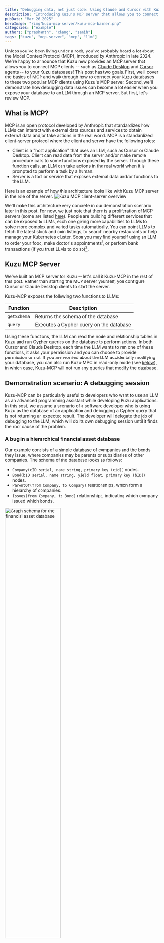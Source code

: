 ```yaml
---
title: "Debugging data, not just code: Using Claude and Cursor with Kuzu-MCP"
description: "Introducing Kuzu's MCP server that allows you to connect MCP clients like Claude Desktop and Cursor agents to your Kuzu graph database"
pubDate: "Mar 26 2025"
heroImage: "/img/kuzu-mcp-server/kuzu-mcp-banner.png"
categories: ["example"]
authors: ["prashanth", "chang", "semih"]
tags: ["kuzu", "mcp-server", "mcp", "llm"]
---
```


Unless you've been living under a rock, you've probably heard a lot about the Model Context Protocol (MCP),
introduced by Anthropic in late 2024. We're happy to announce that Kuzu now provides an MCP server that allows you to connect
MCP clients -- such as [Claude Desktop](https://www.anthropic.com/news/claude-desktop) and [Cursor](https://www.cursor.com/)
agents -- to your Kuzu databases! This post has two goals. First, we'll cover the basics of MCP and walk through how to connect
your Kuzu databases to these two popular MCP clients using Kuzu's MCP server. 
Second, we'll demonstrate how debugging data issues can become a lot easier when you expose your database to an LLM through an MCP server. 
But first, let's review MCP.

## What is MCP?

[MCP](https://docs.anthropic.com/en/docs/agents-and-tools/mcp) is an open protocol developed by Anthropic
that standardizes how LLMs can interact with external data sources and services
to obtain external data and/or take actions in the real world. 
MCP is a standardized client-server protocol where the client and server have the following roles:

- Client is a "host application" that uses an LLM, such as Cursor or Claude Desktop. Client can
read data from the server and/or make remote procedure calls to some functions exposed by the server. Through these
function calls, an LLM can take actions in the real world when it is prompted to perform a task by a human.
- Server is a tool or service that exposes external data and/or functions to the LLM. 

Here is an example of how this architecture looks like with Kuzu MCP server in the role of the server.
<Image src="/img/kuzu-mcp-server/kuzu-mcp-server-to-client.png" alt="Kuzu MCP client-server overview" />

We'll make this architecture very concrete in our demonstration scenario later in this post.
For now, we just note that there is a proliferation of MCP servers (some are listed [here](https://github.com/punkpeye/awesome-mcp-servers)).
People are building different services that can be exposed to
LLMs, each one giving more capabilities to LLMs to solve more complex and varied tasks automatically.
You can point LLMs to fetch the latest stock and coin listings, to search nearby restaurants or help manage
your Kubernetes cluster. Soon you may find yourself using an LLM to order your food, make doctor's appointments[^2], 
or perform bank transactions (if you trust LLMs to do so)[^1].

## Kuzu MCP Server
We've built an MCP server for Kuzu -- let's call it Kuzu-MCP in the rest of this post. Rather than starting the MCP server yourself,
you configure Cursor or Claude Desktop clients to start the server.

Kuzu-MCP exposes the following two functions to LLMs:

| Function | Description |
|----------|-------------|
| `getSchema` | Returns the schema of the database |
| `query` | Executes a Cypher query on the database |

Using these functions, the LLM can read the node and relationship tables in Kuzu and run Cypher queries on the database
to perform actions. In both Cursor and Claude Desktop, each time the LLM wants to run one of these functions,
it asks your permission and you can choose to provide permission or not. 
If you are worried about the LLM accidentally modifying your database, you can also
run Kuzu-MPC in read-only mode (see [below](#launch-cursor-with-kuzu-mcp)), in which case, Kuzu-MCP will not run any queries that modify the database.

## Demonstration scenario: A debugging session

Kuzu-MCP can be particularly useful to developers who want to use an LLM as an
advanced programming assistant while developing Kuzu applications. In this post, we assume a
scenario of a software developer who is using Kuzu as the database of an application and debugging a Cypher query that is not returning
an expected result. The developer will delegate the job of debugging to the LLM, which will do its own debugging
session until it finds the root cause of the problem. 

[//]: # (through its own debuggig sessions interacting with the database.)
[//]: # (The example bug in the scenario is admittedly simple but the important thing to take away is this:)
[//]: # (The LLM will really do the debugging for you by issuing multiple queries to the database,)
[//]: # (and will do so without any detailed prompting at all.)
[//]: # (We'll simply give it the Cypher query and say it is not returning the expected)
[//]: # (result. We'll not interpret to the LLM what we are trying to do with the query. It will understand the query)
[//]: # (and go through a few possibilities to find the cause. Let's get through the scenario.)

### A bug in a hierarchical financial asset database 

Our example consists of a simple database of companies and the bonds they issue, where companies
may be parents or subsidiaries of other companies. The schema of the database looks as follows:
- `Company(cID serial, name string, primary key (cid))` nodes.
- `Bond(bID serial, name string, yield float, primary key (bID))` nodes.
- `ParentOf(from Company, to Company)` relationships, which form a hierarchy of companies.
- `Issues(from Company, to Bond)` relationships, indicating which company issued which bonds.

<Image src="/img/kuzu-mcp-server/graph-schema.png" alt="Graph schema for the financial asset database" width="60%" />

Next, suppose a developer is developing some analytics application on a dataset
that consists of 3 companies: `A`, `B`,and `C`, where `A` is the parent of both `B` and `C`. 
Therefore, the developer expects that `A` is the root of the company hierarchy.
Further, each company issues two bonds. So, there are 6 bonds in total in the database.
Suppose the developer has a test case that checks that the number of total bonds is equal to the number of bonds issued by `A`
or any of its direct or indirect subsidiaries. 
The test case is the following:
```cypher
MATCH (a {name: "CompanyA"})-[e*]->(b:Bond)
WITH count(*) as bondsReachableByA 
MATCH (b:Bond) 
WITH bondsReachableByA, count(*) as allBonds
RETURN (bondsReachableByA = allBonds) as equal;
```
The result of the query must be `true` if `A` is the root of the company hierarchy, because
the root company can reach every company in the database, and through them it can reach every bond in the database.
For the purpose of demonstration, suppose the database has a bug and is missing the `(A)-[:ParentOf]->(B)` relationship. 
Therefore, the database actually looks as follows:

<Image src="/img/kuzu-mcp-server/graph-viz.png" alt="Graph visualization for the financial asset database" />

As a result of this bug, the developer observes that the test is failing.
We'll next show how to use Cursor along with Kuzu-MCP to debug this issue. 
We'll assume in the rest of
the post that the Kuzu database is in directory `/path/to/your/local/financedb`.
If you want to replicate the rest of the steps in this post, use the Cypher queries [here](https://gist.github.com/prrao87/ed0711a2339b75e462f0e1a31c766e7b)
to create the buggy database above and
just replace occurences of `/path/to/your/local/financedb` with your local directory.

### Launch Cursor with Kuzu-MCP
Cursor is a popular IDE that supports MCP clients in its "Agent" mode. To connect to the Kuzu MCP server from Cursor,
you need to do following:

1. Install the Cursor app from [cursor.com](https://www.cursor.com/).
2. Open the Cursor app and navigate to the "Cursor" menu on the top left corner.
3. Click on "Settings > Cursor Settings" and then click on the "MCP" tab.
4. Click on "Add new global MCP server", which will open a new file called `mcp.json`.

To start Kuzu-MCP as Cursor starts, enter the following configuration into the `mcp.json` file:

```json
{
    "mcpServers": {
        "kuzu": {
            "command": "docker",
            "args": [
                "run",
                "-v",
                "/path/to/your/local/financedb:/database",
                "-e",
                "KUZU_READ_ONLY=true",
                "--rm",
                "-i",
                "kuzudb/mcp-server"
            ]
        }
    }
}
```
Note that we set `-e KUZU_READ_ONLY=true` to run Kuzu-MCP in read-only mode, because in
this session, we only want to use the LLM to read data from the database. Save the file, and restart the Cursor app.

### Ask Cursor to debug the query
Perhaps the coolest part of this demo is how we run the debugging session with a very simple question to Cursor.
We start a new chat in Cursor's "Agent" mode and ask this simple question:
> "From the kuzu database, I expect the result of the following query to be true. Why do I get false?"

```cypher
MATCH (a {name: "CompanyA"})-[e*]->(b:Bond) 
WITH count(*) as bondsReachableByA 
MATCH (b:Bond) 
WITH bondsReachableByA, count(*) as allBonds
RETURN (bondsReachableByA = allBonds) as equal;
```

Note that we do not need to tell the LLM the name of the Kuzu database (this information is already in `mcp.json`).
We'll use Claude 3.7 Sonnet to debug this query.

<Image src="/img/kuzu-mcp-server/kuzu-mcp-cursor.gif" alt="Cursor debugging the query" />

After a few queries to the MCP server, the final result looks like this in Cursor:
<Image src="/img/kuzu-mcp-server/kuzu-mcp-results.png" alt="Cursor agents result using Kuzu-MCP" />

Let's understand the sequence of events. Using the `query` function, the LLM (Claude 3.7 Sonnet, in this case) finds out that the 
reason the query returns false is that not all bonds in the database are reachable from `CompanyA`.
Specifically, `A` does not have an edge to `B` and suggests that as the solution. Although we know we are at the phase
where we are very used to being surprised by the things LLMs can do, it is still cool
to see that it did the entire debugging session successfully, with an extremely simple prompt *and only one prompt*!

Notice also that its reasoning is quite sound and really mimics what a human would do in a debugging session.
First, it looked at the database schema to understand the
types of nodes and relationships. That's the first time it's seeing the database. Then it understood what the query is asking:
"why are all bonds not reachable from `CompanyA`". Then, it inspected which nodes are connected to which other nodes
to find that the graph is disconnected and suggested to add an edge from `A` to `B` (or alternatively change the query).
That's how the human developer would approach this problem as well.

If you already use Cursor, you'll know that it's really good at debugging code, since it can see your entire code base.
With MCP servers of databases, clients like Cursor can also help you debug problems _in your data itself_!

### Use Kuzu-MCP in Claude Desktop
You can also use Kuzu-MCP with [Claude Desktop](https://www.anthropic.com/news/claude-desktop), which is also completely able to go through a similar debugging session
and get to the root cause of the problem. We won't present the Claude Desktop interaction here but only show you
how you can start Claude Desktop with Kuzu-MCP. The steps are as follows:

1. Install the Claude Desktop app from [claude.ai](https://claude.ai/download).
2. Open the Claude Desktop app and navigate to the "Settings" tab.
3. Click on the "Developer" tab and then on "Edit config".
4. This opens the directory containing the `claude_desktop_config.json` file.

Open the `claude_desktop_config.json` file in a text editor and copy-paste the following configuration into it.
This is a Docker command that will start the Kuzu MCP server, and connect via a read-only connection to the Kuzu database
on your local machine. 

```json
{
    "mcpServers": {
        "kuzu": {
            "command": "docker",
            "args": [
                "run",
                "-v",
                "/path/to/your/local/financedb:/database",
                "-e",
                "KUZU_READ_ONLY=true",
                "--rm",
                "-i",
                "kuzudb/mcp-server"
            ]
        }
    }
}
```
Save the file, and restart the Claude Desktop app. You should now be able to
start querying the database via the MCP server.

## Key takeaways

In this post we introduced the Kuzu MCP server and demonstrated how it can be useful when developing applications with Kuzu. We used
a simple debugging session as an example.
Since Kuzu-MCP allows LLMs to execute arbitrary Cypher queries on your database, you can even go beyond debugging — enabling agents to read from, modify, or even populate your database using nothing more than natural language prompts. This eliminates the need for long, detailed prompt engineering that includes schema or table dumps — the agent can access that context directly via MCP.


And this is just the beginning. By exposing multiple data systems through their own MCP servers, you can unlock powerful agentic workflows for tasks like ETL across databases, advanced analytics, or even automated data visualizations. 
We plan to cover more demonstrative examples in future posts.

We'd love to work with our developer community to learn about how they intend to use MCP servers and clients
in their applications. Just like Kuzu itself, Kuzu-MCP is free and open source and available on [GitHub](https://github.com/kuzudb/kuzu-mcp-server).
So, please try out our MCP server, share your thoughts
on [Discord](https://kuzudb.com/chat), and check out our [GitHub](https://github.com/kuzudb/kuzu). Till next time!

---

[^1]: If you look at the 2nd page of [the semantic web paper](https://www-sop.inria.fr/acacia/cours/essi2006/Scientific%20American_%20Feature%20Article_%20The%20Semantic%20Web_%20May%202001.pdf),
there is a quote: "The Semantic Web will  enable machines to COMPREHEND semantic documents and data, not human speech and writings."
This was hinting that semantic agents would understand ontologies and knowledge represented in RDF instead of text in web documents.
In contrast to this vision, LLMs, which are modern day agents, comprehend human writings.

[^2]: Speaking of doctor's appointments:
if you have read the initial [vision paper](https://www-sop.inria.fr/acacia/cours/essi2006/Scientific%20American_%20Feature%20Article_%20The%20Semantic%20Web_%20May%202001.pdf) 
of [the semantic web](https://en.wikipedia.org/wiki/Semantic_Web)
articulated in the seminal paper by [Tim Berners-Lee](https://en.wikipedia.org/wiki/Tim_Berners-Lee), [James Hendler](https://en.wikipedia.org/wiki/James_Hendler), 
and [Ora Lassila](https://en.wikipedia.org/wiki/Ora_Lassila), the proliferation of MCP servers should remind you
of the imagined agentic application in the first paragraphs of that paper: an AI agent automatically
talking to separate servers to make a doctor's appointment for your mom.
There are of course vast differences between how the semantic web paper imagines such agents and 
servers could work and how LLMs and MCP servers work. For example, the paper imagines
the data exchanged between servers is RDF triples. Instead, LLMs exchange text, i.e., natural language,
with servers (see footnote 2 below for more on this). Nonetheless, one can see a different form of the semantic web 
vision being realized in the proliferating MCP ecosystem.
But let us leave this fascinating topic for another post.
